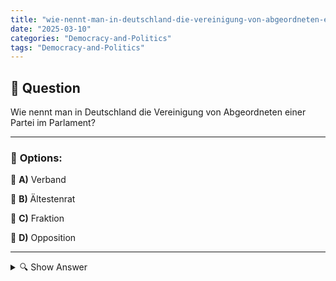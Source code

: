 ```yaml
---
title: "wie-nennt-man-in-deutschland-die-vereinigung-von-abgeordneten-einer-partei-im-parlament"
date: "2025-03-10"
categories: "Democracy-and-Politics"
tags: "Democracy-and-Politics"
---
```


## 📌 **Question**

Wie nennt man in Deutschland die Vereinigung von Abgeordneten einer Partei im Parlament?



---

### 📝 **Options:**

🔘 **A)** Verband

🔘 **B)** Ältestenrat

🔘 **C)** Fraktion

🔘 **D)** Opposition

---

<details>
  <summary>🔍 Show Answer</summary>

  <p>
💡  <b>Correct Answer:</b>  c
  </p>
  <p>
    📖<b>Explanation:</b>
    In Deutschland besteht das Parlament, der Bundestag, aus Abgeordneten verschiedener politischer Parteien. Innerhalb des Bundestags schließen sich Abgeordnete derselben Partei zusammen, um gemeinsam ihre Interessen zu vertreten, Gesetzesentwürfe zu diskutieren und strategische Entscheidungen zu treffen. Diese Zusammenschlüsse erleichtern die Zusammenarbeit und stärken die Position der Parteien im parlamentarischen Prozess. Solche Gruppierungen haben spezifische Bezeichnungen, die ihre Funktion und Struktur innerhalb des Parlaments widerspiegeln.

Welche dieser Bezeichnungen beschreibt diese Vereinigung von Parteiabgeordneten im Parlament?
  </p>
</details>
